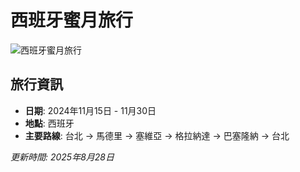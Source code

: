 # 西班牙蜜月旅行
![西班牙蜜月旅行](imgs/DSC09113.JPG)


## 旅行資訊
- **日期**: 2024年11月15日 - 11月30日
- **地點**: 西班牙
- **主要路線**: 台北 → 馬德里 → 塞維亞 → 格拉納達 → 巴塞隆納 → 台北


*更新時間: 2025年8月28日*